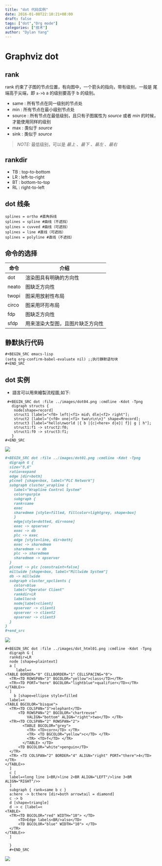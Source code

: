 ```yaml
---
title: "dot 代码实例"
date: 2016-01-08T22:10:21+08:00
draft: false
tags: ["dot","Org mode"]
categories: ["技术"]
author: "Dylan Yang"
---
```


# Graphviz dot

## rank

rank 约束了子图的节点位置，有向图中，一个箭头的指向，带有级别，一般是
尾端高于尖端，即 `a->b` a 的级别要高于 b 的级别。

- same : 所有节点在同一级别的节点处
- min : 所有节点在最小级别节点处
- source : 所有节点在最低级别，且只有子图属性为 *source* 或者 *min* 的时候，才能使用同样的级别
- max : 类似于 *source*
- sink : 类似于 *source*
 
> *NOTE:* 最低级别，可以是 *最上* 、*最下* 、*最左* 、*最右* 

## rankdir
- TB : top-to-bottom
- LR : left-to-right
- BT : bottom-to-top
- RL : right-to-left

## dot 线条

```
splines = ortho #直角拆线
splines = spline #曲线（不遮挡）
splines = cuvved #曲线（可遮挡）
splines = line #直线（可遮挡）
splines = polyline #直线（不遮挡）
```

## 命令的选择

|命令|介绍|
|---|----|
|dot|渲染图具有明确的方向性|
|neato|图缺乏方向性|
|twopi|图采用放射性布局|
|circo|图采用环形布局|
|fdp|图缺乏方向性|
|sfdp|用来渲染大型图，且图片缺乏方向性|

## 静默执行代码

``` emacs-lisp
#+BEGIN_SRC emacs-lisp
(setq org-confirm-babel-evaluate nil) ;;执行静默语句块
#+END_SRC
```

## dot 实例

- 語言可以用來繪製流程圖,如下:

```
 #+BEGIN_SRC dot :file ../images/dot04.png :cmdline -Kdot -Tpng
   digraph structs {
    node[shape=record]
    struct1 [label="<f0> left|<f1> mid\ dle|<f2> right"];
    struct2 [label="{<f0> one|<f1> two\n\n\n}" shape=Mrecord];
    struct3 [label="hello\nworld |{ b |{c|<here> d|e}| f}| g | h"];
    struct1:f1 -> struct2:f0;
    struct1:f0 -> struct3:f1;
   }
#+END_SRC 
```

![](/images/dot04.png)

``` org
#+BEGIN_SRC dot :file ../images/dot01.png :cmdline -Kdot -Tpng
  digraph G {
  size="8,6"
  ratio=expand
  edge [dir=both]
  plcnet [shape=box, label="PLC Network"]
  subgraph cluster_wrapline {
    label="Wrapline Control System"
    color=purple
    subgraph {
    rank=same
    exec
    sharedmem [style=filled, fillcolor=lightgrey, shape=box]
    }
    edge[style=dotted, dir=none]
    exec -> opserver
    exec -> db
    plc -> exec
    edge [style=line, dir=both]
    exec -> sharedmem
    sharedmem -> db
    plc -> sharedmem
    sharedmem -> opserver
  }
  plcnet -> plc [constraint=false]
  millwide [shape=box, label="Millwide System"]
  db -> millwide
  subgraph cluster_opclients {
    color=blue
    label="Operator Client"
    rankdir=LR
    labelloc=b
    node[label=client]
    opserver -> client1
    opserver -> client2
    opserver -> client3
  }
}
#+end_src 
```

![](/images/dot01.png)

```
#+BEGIN_SRC dot :file ../images/dot_html01.png :cmdline -Kdot -Tpng
  digraph G {
  rankdir=LR
  node [shape=plaintext]
  a [
     label=<
<TABLE BORDER="0" CELLBORDER="1" CELLSPACING="0">
  <TR><TD ROWSPAN="3" BGCOLOR="yellow">class</TD></TR>
  <TR><TD PORT="here" BGCOLOR="lightblue">qualifier</TD></TR>
</TABLE>>
  ]
    b [shape=ellipse style=filled
  label=<
<TABLE BGCOLOR="bisque">
  <TR><TD COLSPAN="3">elephant</TD> 
      <TD ROWSPAN="2" BGCOLOR="chartreuse" 
          VALIGN="bottom" ALIGN="right">two</TD> </TR>
  <TR><TD COLSPAN="2" ROWSPAN="2">
        <TABLE BGCOLOR="grey">
          <TR> <TD>corn</TD> </TR> 
          <TR> <TD BGCOLOR="yellow">c</TD> </TR> 
          <TR> <TD>f</TD> </TR> 
        </TABLE> </TD>
      <TD BGCOLOR="white">penguin</TD> 
  </TR> 
  <TR> <TD COLSPAN="2" BORDER="4" ALIGN="right" PORT="there">4</TD> </TR>
</TABLE>>
  ]
  c [ 
  label=<long line 1<BR/>line 2<BR ALIGN="LEFT"/>line 3<BR ALIGN="RIGHT"/>>
  ]
  subgraph { rank=same b c }
  a:here -> b:there [dir=both arrowtail = diamond]
  c -> b
  d [shape=triangle]
  d -> c [label=<
<TABLE>
  <TR><TD BGCOLOR="red" WIDTH="10"> </TD>
      <TD>Edge labels<BR/>also</TD>
      <TD BGCOLOR="blue" WIDTH="10"> </TD>
  </TR>
</TABLE>>
  ]
  
  }
  #+END_SRC 
```

![](/images/dot_html01.png)
